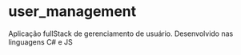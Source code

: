 # user_management
Aplicação fullStack de gerenciamento de usuário. Desenvolvido nas linguagens C# e JS 
